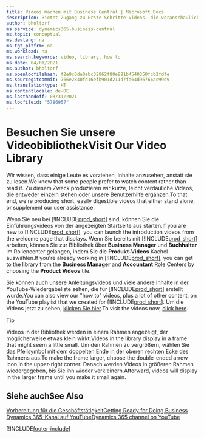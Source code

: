 ```yaml
---
title: Videos machen mit Business Central | Microsoft Docs
description: Bietet Zugang zu Erste Schritte-Videos, die veranschaulichen, wie häufige Aufgaben ausgeführt werden.
author: bholtorf
ms.service: dynamics365-business-central
ms.topic: conceptual
ms.devlang: na
ms.tgt_pltfrm: na
ms.workload: na
ms.search.keywords: video, library, how to
ms.date: 04/01/2021
ms.author: bholtorf
ms.openlocfilehash: f2e9c0da0ebc32862f80e881b4540350fcb2fdfe
ms.sourcegitcommit: 766e2840fd16efb901d211d7fa64d96766ac99d9
ms.translationtype: HT
ms.contentlocale: de-DE
ms.lasthandoff: 03/31/2021
ms.locfileid: "5786957"
---
```

# <a name="visit-our-video-library"></a><span data-ttu-id="8a792-103">Besuchen Sie unsere Videobibliothek</span><span class="sxs-lookup"><span data-stu-id="8a792-103">Visit Our Video Library</span></span>

<span data-ttu-id="8a792-104">Wir wissen, dass einige Leute es vorziehen, Inhalte anzusehen, anstatt sie zu lesen.</span><span class="sxs-lookup"><span data-stu-id="8a792-104">We know that some people prefer to watch content rather than read it.</span></span> <span data-ttu-id="8a792-105">Zu diesem Zweck produzieren wir kurze, leicht verdauliche Videos, die entweder einzeln stehen oder unsere Benutzerhilfe ergänzen.</span><span class="sxs-lookup"><span data-stu-id="8a792-105">To that end, we're producing short, easily digestible videos that either stand alone, or supplement our user assistance.</span></span>  

<span data-ttu-id="8a792-106">Wenn Sie neu bei [!INCLUDE[prod_short](includes/prod_short.md)] sind, können Sie die Einführungsvideos von der angezeigten Startseite aus starten.</span><span class="sxs-lookup"><span data-stu-id="8a792-106">If you are new to [!INCLUDE[prod_short](includes/prod_short.md)], you can launch the introduction videos from the welcome page that displays.</span></span> <span data-ttu-id="8a792-107">Wenn Sie bereits mit [!INCLUDE[prod_short](includes/prod_short.md)] arbeiten, können Sie zur Bibliothek über **Business Manager** und **Buchhalter** im Rollencenter gelangen, indem Sie die **Produkt-Videos** Kachel auswählen.</span><span class="sxs-lookup"><span data-stu-id="8a792-107">If you're already working in [!INCLUDE[prod_short](includes/prod_short.md)], you can get to the library from the **Business Manager** and **Accountant** Role Centers by choosing the **Product Videos** tile.</span></span>  

<span data-ttu-id="8a792-108">Sie können auch unsere Anleitungsvideos und viele andere Inhalte in der YouTube-Wiedergabeliste sehen, die für [!INCLUDE[prod_short](includes/prod_short.md)] erstellt wurde.</span><span class="sxs-lookup"><span data-stu-id="8a792-108">You can also view our "how to" videos, plus a lot of other content, on the YouTube playlist that we created for [!INCLUDE[prod_short](includes/prod_short.md)].</span></span> <span data-ttu-id="8a792-109">Um die Videos jetzt zu sehen, [klicken Sie hier](https://go.microsoft.com/fwlink/?linkid=851533).</span><span class="sxs-lookup"><span data-stu-id="8a792-109">To visit the videos now, [click here](https://go.microsoft.com/fwlink/?linkid=851533).</span></span>

> [!Tip]  
> <span data-ttu-id="8a792-110">Videos in der Bibliothek werden in einem Rahmen angezeigt, der möglicherweise etwas klein wirkt.</span><span class="sxs-lookup"><span data-stu-id="8a792-110">Videos in the library display in a frame that might seem a little small.</span></span> <span data-ttu-id="8a792-111">Um den Rahmen zu vergrößern, wählen Sie das Pfeilsymbol mit dem doppelten Ende in der oberen rechten Ecke des Rahmens aus.</span><span class="sxs-lookup"><span data-stu-id="8a792-111">To make the frame larger, choose the double-ended arrow icon in the upper-right corner.</span></span> <span data-ttu-id="8a792-112">Danach werden Videos in größeren Rahmen wiedergegeben, bis Sie ihn wieder verkleinern.</span><span class="sxs-lookup"><span data-stu-id="8a792-112">Afterward, videos will display in the larger frame until you make it small again.</span></span>

## <a name="see-also"></a><span data-ttu-id="8a792-113">Siehe auch</span><span class="sxs-lookup"><span data-stu-id="8a792-113">See Also</span></span>

[<span data-ttu-id="8a792-114">Vorbereitung für die Geschäftstätigkeit</span><span class="sxs-lookup"><span data-stu-id="8a792-114">Getting Ready for Doing Business</span></span>](ui-get-ready-business.md)  
[<span data-ttu-id="8a792-115">Dynamics 365-Kanal auf YouTube</span><span class="sxs-lookup"><span data-stu-id="8a792-115">Dynamics 365 channel on YouTube</span></span>](https://www.youtube.com/channel/UCJGCg4rB3QSs8y_1FquelBQ)  


[!INCLUDE[footer-include](includes/footer-banner.md)]